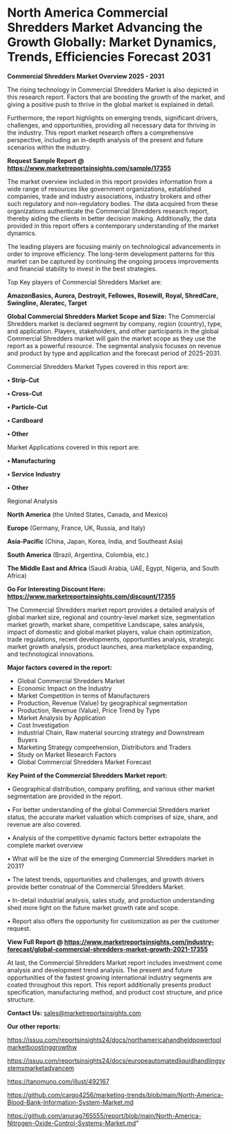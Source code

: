# North America Commercial Shredders Market Advancing the Growth Globally: Market Dynamics, Trends, Efficiencies Forecast 2031

<Strong> Commercial Shredders Market Overview 2025 - 2031</strong>

The rising technology in Commercial Shredders Market is also depicted in this research report. Factors that are boosting the growth of the market, and giving a positive push to thrive in the global market is explained in detail.

Furthermore, the report highlights on emerging trends, significant drivers, challenges, and opportunities, providing all necessary data for thriving in the industry. This report market research offers a comprehensive perspective, including an in-depth analysis of the present and future scenarios within the industry.

<strong>Request Sample Report @ <a href=https://www.marketreportsinsights.com/sample/17355>https://www.marketreportsinsights.com/sample/17355</a></strong>

The market overview included in this report provides information from a wide range of resources like government organizations, established companies, trade and industry associations, industry brokers and other such regulatory and non-regulatory bodies. The data acquired from these organizations authenticate the Commercial Shredders research report, thereby aiding the clients in better decision making. Additionally, the data provided in this report offers a contemporary understanding of the market dynamics.

The leading players are focusing mainly on technological advancements in order to improve efficiency. The long-term development patterns for this market can be captured by continuing the ongoing process improvements and financial stability to invest in the best strategies.

Top Key players of Commercial Shredders Market are:

<strong>AmazonBasics, Aurora, Destroyit, Fellowes, Rosewill, Royal, ShredCare, Swingline, Aleratec, Target</strong>

<strong><b>Global Commercial Shredders Market Scope and Size:</b></strong>
The Commercial Shredders market is declared segment by company, region (country), type, and application. Players, stakeholders, and other participants in the global Commercial Shredders market will gain the market scope as they use the report as a powerful resource. The segmental analysis focuses on revenue and product by type and application and the forecast period of 2025-2031.

Commercial Shredders Market Types covered in this report are:

<strong>• Strip-Cut

• Cross-Cut

• Particle-Cut

• Cardboard

• Other</strong>

Market Applications covered in this report are:

<strong>• Manufacturing

• Service Industry

• Other</strong> 

Regional Analysis

<strong>North America</strong> (the United States, Canada, and Mexico)

<strong>Europe</strong> (Germany, France, UK, Russia, and Italy)

<strong>Asia-Pacific</strong> (China, Japan, Korea, India, and Southeast Asia)

<strong>South America</strong> (Brazil, Argentina, Colombia, etc.)

<strong>The Middle East and Africa</strong> (Saudi Arabia, UAE, Egypt, Nigeria, and South Africa)

<strong>Go For Interesting Discount Here: <a href=https://www.marketreportsinsights.com/discount/17355>https://www.marketreportsinsights.com/discount/17355</a></strong>

The Commercial Shredders market report provides a detailed analysis of global market size, regional and country-level market size, segmentation market growth, market share, competitive Landscape, sales analysis, impact of domestic and global market players, value chain optimization, trade regulations, recent developments, opportunities analysis, strategic market growth analysis, product launches, area marketplace expanding, and technological innovations.

<strong><b>Major factors covered in the report:</b></strong>
<ul>
  <li>Global Commercial Shredders Market </li>
  <li>Economic Impact on the Industry</li>
  <li>Market Competition in terms of Manufacturers</li>
  <li>Production, Revenue (Value) by geographical segmentation</li>
  <li>Production, Revenue (Value), Price Trend by Type</li>
  <li>Market Analysis by Application</li>
  <li>Cost Investigation</li>
  <li>Industrial Chain, Raw material sourcing strategy and Downstream Buyers</li>
  <li>Marketing Strategy comprehension, Distributors and Traders</li>
  <li>Study on Market Research Factors</li>
  <li>Global Commercial Shredders Market Forecast</li>
</ul>

<strong><b>Key Point of the Commercial Shredders Market report:</b></strong>

• Geographical distribution, company profiling, and various other market segmentation are provided in the report.

• For better understanding of the global Commercial Shredders market status, the accurate market valuation which comprises of size, share, and revenue are also covered.

• Analysis of the competitive dynamic factors better extrapolate the complete market overview

• What will be the size of the emerging Commercial Shredders market in 2031?

• The latest trends, opportunities and challenges, and growth drivers provide better construal of the Commercial Shredders Market.

• In-detail industrial analysis, sales study, and production understanding shed more light on the future market growth rate and scope.

• Report also offers the opportunity for customization as per the customer request.

<strong><b>View Full Report @ <a href=https://www.marketreportsinsights.com/industry-forecast/global-commercial-shredders-market-growth-2021-17355>https://www.marketreportsinsights.com/industry-forecast/global-commercial-shredders-market-growth-2021-17355</a></b></strong>


At last, the Commercial Shredders Market report includes investment come analysis and development trend analysis. The present and future opportunities of the fastest growing international industry segments are coated throughout this report. This report additionally presents product specification, manufacturing method, and product cost structure, and price structure.

<strong>Contact Us:</strong>
sales@marketreportsinsights.com

<strong>Our other reports:</strong>

<a href=https://issuu.com/reportsinsights24/docs/northamericahandheldpowertoolmarketboostinggrowthw>https://issuu.com/reportsinsights24/docs/northamericahandheldpowertoolmarketboostinggrowthw</a>

<a href=https://issuu.com/reportsinsights24/docs/europeautomatedliquidhandlingsystemsmarketadvancem>https://issuu.com/reportsinsights24/docs/europeautomatedliquidhandlingsystemsmarketadvancem</a>

<a href=https://tanomuno.com/illust/492167>https://tanomuno.com/illust/492167</a>

<a href=https://github.com/cargo4256/marketing-trends/blob/main/North-America-Blood-Bank-Information-System-Market.md>https://github.com/cargo4256/marketing-trends/blob/main/North-America-Blood-Bank-Information-System-Market.md</a>

<a href=https://github.com/anurag765555/report/blob/main/North-America-Nitrogen-Oxide-Control-Systems-Market.md>https://github.com/anurag765555/report/blob/main/North-America-Nitrogen-Oxide-Control-Systems-Market.md</a>"

